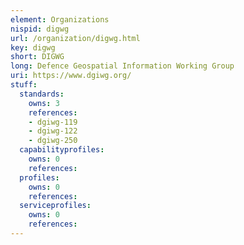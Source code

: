 ```yaml
---
element: Organizations
nispid: digwg
url: /organization/digwg.html
key: digwg
short: DIGWG
long: Defence Geospatial Information Working Group
uri: https://www.dgiwg.org/
stuff:
  standards:
    owns: 3
    references:
    - dgiwg-119
    - dgiwg-122
    - dgiwg-250
  capabilityprofiles:
    owns: 0
    references:
  profiles:
    owns: 0
    references:
  serviceprofiles:
    owns: 0
    references:
---
```

